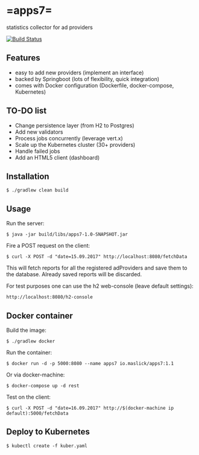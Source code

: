 # =apps7=
statistics collector for ad providers

[![Build Status](https://travis-ci.org/maslick/apps7.svg?branch=master)](https://travis-ci.org/maslick/apps7)

## Features
* easy to add new providers (implement an interface) 
* backed by Springboot (lots of flexibility, quick integration)
* comes with Docker configuration (Dockerfile, docker-compose, Kubernetes)

## TO-DO list
* Change persistence layer (from H2 to Postgres)
* Add new validators
* Process jobs concurrently (leverage vert.x)
* Scale up the Kubernetes cluster (30+ providers)
* Handle failed jobs
* Add an HTML5 client (dashboard)

## Installation
```
$ ./gradlew clean build
```

## Usage
Run the server:
```
$ java -jar build/libs/apps7-1.0-SNAPSHOT.jar
```

Fire a POST request on the client:
```
$ curl -X POST -d "date=15.09.2017" http://localhost:8080/fetchData
```
This will fetch reports for all the registered adProviders and save them to the database. Already saved reports will be discarded.

For test purposes one can use the h2 web-console (leave default settings):
```
http://localhost:8080/h2-console
```


## Docker container
Build the image:
```
$ ./gradlew docker
```

Run the container:
```
$ docker run -d -p 5000:8080 --name apps7 io.maslick/apps7:1.1
```

Or via docker-machine:
```
$ docker-compose up -d rest
```

Test on the client:
```
$ curl -X POST -d "date=16.09.2017" http://$(docker-machine ip default):5000/fetchData
```

## Deploy to Kubernetes
```
$ kubectl create -f kuber.yaml
```
